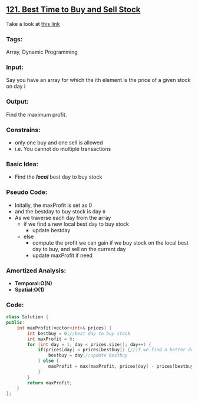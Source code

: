 ## [121. Best Time to Buy and Sell Stock](https://leetcode.com/problems/best-time-to-buy-and-sell-stock/description/)
Take a look at [this link](https://www.geeksforgeeks.org/maximum-difference-between-two-elements/)
### Tags:
Array, Dynamic Programming
### Input:
Say you have an array for which the ith element is the price of a given stock on day i
### Output:
Find the maximum profit.
### Constrains:
- only one buy and one sell is allowed
- i.e. You cannot do multiple transactions

### Basic Idea:
- Find the ___local___ best day to buy stock 

### Pseudo Code:
- Initally, the maxProfit is set as 0
- and the bestday to buy stock is day `0`
- As we traverse each day from the array
    - if we find a new local best day to buy stock
        - update bestday
    - else
        - compute the profit we can gain if we buy stock on the local best day to buy, and sell on the current day
        - update maxProfit if need
		
### Amortized Analysis:
* __Temporal:O(N)__
* __Spatial:O(1)__

### Code:
```c++
class Solution {
public:
    int maxProfit(vector<int>& prices) {
        int bestbuy = 0;//best day to buy stock
        int maxProfit = 0;
        for (int day = 1; day < prices.size(); day++) {
            if(prices[day] < prices[bestbuy]) {//if we find a better day to buy stock
                bestbuy = day;//update bestbuy
            } else {
                maxProfit = max(maxProfit, prices[day] - prices[bestbuy]);//update maxProfit if need
            }
        }
        return maxProfit;
    }
};
``` 